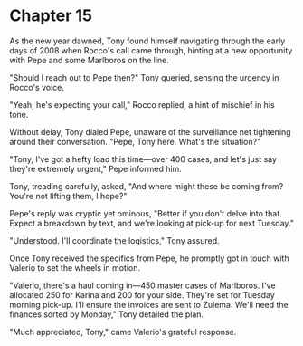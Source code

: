 # Chapter 15
As the new year dawned, Tony found himself navigating through the early days of 2008 when Rocco's call came through, hinting at a new opportunity with Pepe and some Marlboros on the line.

"Should I reach out to Pepe then?" Tony queried, sensing the urgency in Rocco's voice.

"Yeah, he's expecting your call," Rocco replied, a hint of mischief in his tone.

Without delay, Tony dialed Pepe, unaware of the surveillance net tightening around their conversation. "Pepe, Tony here. What's the situation?"

"Tony, I've got a hefty load this time—over 400 cases, and let's just say they're extremely urgent," Pepe informed him.

Tony, treading carefully, asked, "And where might these be coming from? You're not lifting them, I hope?"

Pepe's reply was cryptic yet ominous, "Better if you don't delve into that. Expect a breakdown by text, and we're looking at pick-up for next Tuesday."

"Understood. I'll coordinate the logistics," Tony assured.

Once Tony received the specifics from Pepe, he promptly got in touch with Valerio to set the wheels in motion.

"Valerio, there's a haul coming in—450 master cases of Marlboros. I've allocated 250 for Karina and 200 for your side. They're set for Tuesday morning pick-up. I'll ensure the invoices are sent to Zulema. We'll need the finances sorted by Monday," Tony detailed the plan.

"Much appreciated, Tony," came Valerio's grateful response.